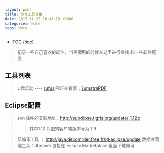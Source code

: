 ```yaml
---
layout: post
title: 软件工具合集
date: 2017-11-22 10:47:10 +0800
categories: Note
tags: Note
---
```


* TOC 
{:toc}

> 记录一些自己喜欢的软件，当需要用的时候从这里进行查找.和一些软件配置

## 工具列表
> U盘启动 ---- [rufus](http://rufus.akeo.ie/)
PDF查看器；[SumatraPDF](https://www.sumatrapdfreader.org/download-free-pdf-viewer.html)

## Eclipse配置
> svn 插件的安装地址：http://subclipse.tigris.org/update/_1.12.x 
>> 其中1.12 对应的客户端版本号为 1.9 

> 反编译工具 ： http://java.decompiler.free.fr/jd-eclipse/update
> 数据库管理工具：dbeaver 直接在 Eclipse Marketplace 里面下载即可
